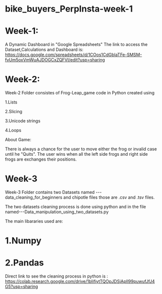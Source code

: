# bike_buyers_PerpInsta-week-1
# Week-1:
A Dynamic Dashboard in "Google Spreadsheets"
The link to access the Dataset,Calculations and Dashboard is: https://docs.google.com/spreadsheets/d/1COos1CdGblaTFe-SMSM-fvUm5oxVmWuAJDOGCxZQFVI/edit?usp=sharing

# Week-2:

Week-2 Folder consistes of Frog-Leap_game code in Python created using

1.Lists

2.Slicing

3.Unicode strings

4.Loops

About Game:

There is always a chance for the user to move either the frog or invalid case until he "Quits". The user wins when all the left side frogs and right side frogs are exchanges their positions.
# Week-3
Week-3 Folder contains two Datasets named ---data_cleaning_for_beginners and chipotle files those are .csv and .tsv files.

The two datasets cleaning process is done using python and in the file named---Data_manipulation_using_two_datasets.py

The main libararies used are:

# 1.Numpy

# 2.Pandas

Direct link to see the cleaning process in python is : https://colab.research.google.com/drive/1bIifiytTQOpJDSjApll99puwufJfJ4G5?usp=sharing









